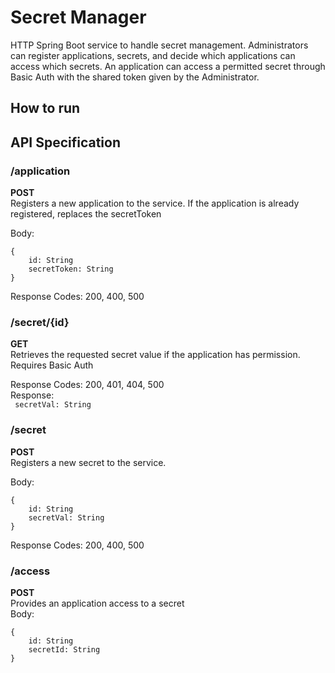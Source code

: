 # Secret Manager
HTTP Spring Boot service to handle secret management. Administrators can register applications, secrets, and decide which applications can access which secrets. An application can access a permitted secret through Basic Auth with the shared token given by the Administrator.   

## How to run

## API Specification
### /application
**POST**  
Registers a new application to the service. If the application is already registered, replaces the secretToken  

Body:
```
{  
    id: String  
    secretToken: String  
}  
```
Response Codes: 200, 400, 500

### /secret/{id}
**GET**  
Retrieves the requested secret value if the application has permission. Requires Basic Auth

Response Codes: 200, 401, 404, 500  
Response:   
``` secretVal: String```

### /secret
**POST**  
Registers a new secret to the service.

Body:
```
{  
    id: String  
    secretVal: String  
}  
```


Response Codes: 200, 400, 500

### /access
**POST**  
Provides an application access to a secret  
Body:

```
{
    id: String
    secretId: String
}
```



